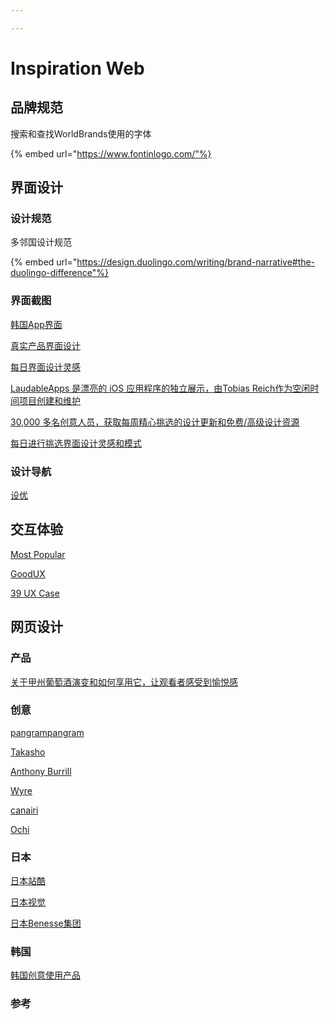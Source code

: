 ```yaml
---

---
```


# Inspiration Web

## 品牌规范

搜索和查找WorldBrands使用的字体

{% embed url="https://www.fontinlogo.com/"%}

## 界面设计

### 设计规范

多邻国设计规范

{% embed url="https://design.duolingo.com/writing/brand-narrative#the-duolingo-difference"%}

### 界面截图

[韩国App界面](https://wwit.design/)

[真实产品界面设计](https://designvault.io/)

[每日界面设计灵感](https://collectui.com/)

[LaudableApps 是漂亮的 iOS 应用程序的独立展示，由Tobias Reich作为空闲时间项目创建和维护](https://laudableapps.com/)

[ 30,000 多名创意人员，获取每周精心挑选的设计更新和免费/高级设计资源](https://uijar.com/)

[每日进行挑选界面设计灵感和模式](https://uigarage.net/)

### 设计导航

[设优](http://sheui.net/)

## 交互体验

[Most Popular](https://uxmag.com/most-popular)

[GoodUX](https://goodux.appcues.com/)

[39 UX Case](https://growth.design/case-studies)

## 网页设计

### 产品

[关于甲州葡萄酒演变和如何享用它，让观看者感受到愉悦感](https://winescapejapan-koshu.com/)

### 创意

[pangrampangram](https://pangrampangram.com/products/mori)

[Takasho](https://takasho.agency/)

[Anthony Burrill](https://anthonyburrill.xyz/)

[Wyre](https://www.sendwyre.com/careers)

[canairi](https://www.canairi.io/#overview)

[Ochi](https://ochi.design/)

### 日本

[日本站酷](https://muuuuu.org/)

[日本视觉](https://www.vons.co.jp/)

[日本Benesse集团](https://www.benesse.co.jp/brand/)

### 韩国

[韩国创意使用产品](https://www.vinylc.com/ko/works)

### 参考




